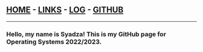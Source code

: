 ## [HOME](https://syadzaarrana.github.io/os222) - [LINKS](https://syadzaarrana.github.io/os222/LINKS/) - [LOG](https://syadzaarrana.github.io/os222/TXT/mylog.txt) - [GITHUB](https://github.com/syadzaarrana/os222)
---
### Hello, my name is Syadza! This is my GitHub page for Operating Systems 2022/2023.
